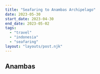 ```yaml
---
title: "Seafaring to Anambas Archipelago"
date: 2023-05-30
start_date: 2023-04-30
end_date: 2023-05-02
tags:
  - "travel"
  - "indonesia"
  - "seafaring"
layout: "layouts/post.njk"
---
```


## Anambas